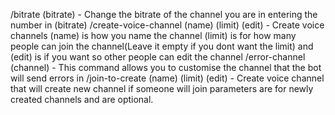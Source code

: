 /bitrate (bitrate) - Change the bitrate of the channel you are in entering the number in (bitrate)
/create-voice-channel (name) (limit) (edit) - Create voice channels (name) is how you name the channel (limit) is for how many people can join the channel(Leave it empty if you dont want the limit) and (edit) is if you want so other people can edit the channel
/error-channel (channel) - This command allows you to customise the channel that the bot will send errors in
/join-to-create (name) (limit) (edit) - Create voice channel that will create new channel if someone will join parameters are for newly created channels and are optional.
